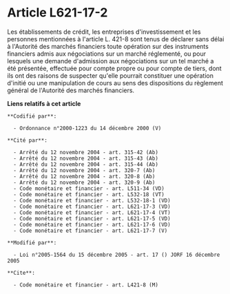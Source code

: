 # Article L621-17-2

Les établissements de crédit, les entreprises d'investissement et les personnes mentionnées à l'article L. 421-8 sont tenus
de déclarer sans délai à l'Autorité des marchés financiers toute opération sur des instruments financiers admis aux
négociations sur un marché réglementé, ou pour lesquels une demande d'admission aux négociations sur un tel marché a été
présentée, effectuée pour compte propre ou pour compte de tiers, dont ils ont des raisons de suspecter qu'elle pourrait
constituer une opération d'initié ou une manipulation de cours au sens des dispositions du règlement général de l'Autorité
des marchés financiers.

**Liens relatifs à cet article**

	**Codifié par**:

	  - Ordonnance n°2000-1223 du 14 décembre 2000 (V)

	**Cité par**:

	  - Arrêté du 12 novembre 2004 - art. 315-42 (Ab)
	  - Arrêté du 12 novembre 2004 - art. 315-43 (Ab)
	  - Arrêté du 12 novembre 2004 - art. 315-44 (Ab)
	  - Arrêté du 12 novembre 2004 - art. 320-7 (Ab)
	  - Arrêté du 12 novembre 2004 - art. 320-8 (Ab)
	  - Arrêté du 12 novembre 2004 - art. 320-9 (Ab)
	  - Code monétaire et financier - art. L511-34 (VD)
	  - Code monétaire et financier - art. L532-18 (VT)
	  - Code monétaire et financier - art. L532-18-1 (VD)
	  - Code monétaire et financier - art. L621-17-3 (VD)
	  - Code monétaire et financier - art. L621-17-4 (VT)
	  - Code monétaire et financier - art. L621-17-5 (VD)
	  - Code monétaire et financier - art. L621-17-6 (VD)
	  - Code monétaire et financier - art. L621-17-7 (V)

	**Modifié par**:

	  - Loi n°2005-1564 du 15 décembre 2005 - art. 17 () JORF 16 décembre 2005

	**Cite**:

	  - Code monétaire et financier - art. L421-8 (M)
